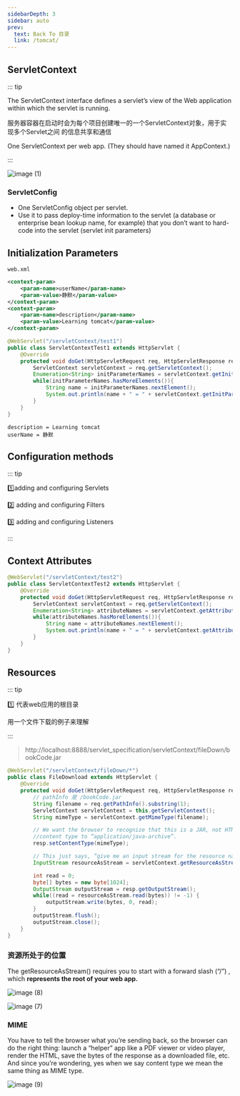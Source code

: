 ```yaml
---
sidebarDepth: 3
sidebar: auto
prev:
  text: Back To 目录
  link: /tomcat/
---
```




## ServletContext

::: tip

The ServletContext interface defines a servlet’s view of the Web application within which the servlet is running.

服务器容器在启动时会为每个项目创建唯一的一个ServletContext对象，用于实现多个Servlet之间 的信息共享和通信

One ServletContext per web app. (They should have named it AppContext.)

:::

![image (1)](https://gitee.com/q10viking/PictureRepos/raw/master/images//202112060918834.jpg)

### ServletConfig

- One ServletConfig object per servlet.
- Use it to pass deploy-time information to the servlet (a database or enterprise bean lookup name, for example) that you don’t want to hard-code into the servlet (servlet init parameters)



## Initialization Parameters

`web.xml`

```xml
<context-param>
    <param-name>userName</param-name>
    <param-value>静默</param-value>
</context-param>
<context-param>
    <param-name>description</param-name>
    <param-value>Learning tomcat</param-value>
</context-param>
```

```java
@WebServlet("/servletContext/test1")
public class ServletContextTest1 extends HttpServlet {
    @Override
    protected void doGet(HttpServletRequest req, HttpServletResponse resp) throws ServletException, IOException {
        ServletContext servletContext = req.getServletContext();
        Enumeration<String> initParameterNames = servletContext.getInitParameterNames();
        while(initParameterNames.hasMoreElements()){
            String name = initParameterNames.nextElement();
            System.out.println(name + " = " + servletContext.getInitParameter(name));
        }
    }
}
```

```
description = Learning tomcat
userName = 静默
```



## Configuration methods

::: tip

:one:adding and configuring Servlets

:two: adding and configuring Filters

:three: adding and configuring Listeners

:::



## Context Attributes

```java
@WebServlet("/servletContext/test2")
public class ServletContextTest2 extends HttpServlet {
    @Override
    protected void doGet(HttpServletRequest req, HttpServletResponse resp) throws ServletException, IOException {
        ServletContext servletContext = req.getServletContext();
        Enumeration<String> attributeNames = servletContext.getAttributeNames();
        while(attributeNames.hasMoreElements()){
            String name = attributeNames.nextElement();
            System.out.println(name + " = " + servletContext.getAttribute(name));
        }
    }
}
```



## Resources

::: tip

:one: 代表web应用的根目录

用一个文件下载的例子来理解

:::

> http://localhost:8888/servlet_specification/servletContext/fileDown/bookCode.jar

```java {1,6,12,15}
@WebServlet("/servletContext/fileDown/*")
public class FileDownload extends HttpServlet {
    @Override
    protected void doGet(HttpServletRequest req, HttpServletResponse resp) throws ServletException, IOException {
        // pathInfo 是 /bookCode.jar
        String filename = req.getPathInfo().substring(1);
        ServletContext servletContext = this.getServletContext();
        String mimeType = servletContext.getMimeType(filename);

        // We want the browser to recognize that this is a JAR, not HTML, so we set the
        //content type to “application/java-archive”.
        resp.setContentType(mimeType);

        // This just says, “give me an input stream for the resource named tomcat-i18n-zh-CN.jar”.
        InputStream resourceAsStream = servletContext.getResourceAsStream("/"+filename);

        int read = 0;
        byte[] bytes = new byte[1024];
        OutputStream outputStream = resp.getOutputStream();
        while((read = resourceAsStream.read(bytes)) != -1) {
            outputStream.write(bytes, 0, read);
        }
        outputStream.flush();
        outputStream.close();
    }
}
```



### 资源所处于的位置

The getResourceAsStream() requires you to start with a forward slash (“/”) , which **represents the root of your web app.**

![image (8)](https://gitee.com/q10viking/PictureRepos/raw/master/images//202112061151532.jpg)

![image (7)](https://gitee.com/q10viking/PictureRepos/raw/master/images//202112061115307.jpg)

### MIME

You have to tell the browser what you’re sending back, so the browser can do the right thing: launch a “helper” app like a PDF viewer or video player, render the HTML, save the bytes of the response as a downloaded file, etc. And since you’re wondering, yes when we say content type we mean the same thing as MIME type.

![image (9)](https://gitee.com/q10viking/PictureRepos/raw/master/images//202112061155723.jpg)









